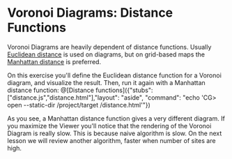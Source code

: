 # Voronoi Diagrams: Distance Functions

Voronoi Diagrams are heavily dependent of distance functions. Usually [Euclidean distance](https://en.wikipedia.org/wiki/Euclidean_distance) is used on diagrams, but on grid-based maps the [Manhattan distance](https://en.wikipedia.org/wiki/Manhattan_distance) is preferred.

On this exercise you'll define the Euclidean distance function for a Voronoi diagram, and visualize the result. Then, run it again with a Manhattan distance function:
@[Distance functions]({"stubs": ["distance.js","distance.html"],"layout": "aside", "command": "echo 'CG> open --static-dir /project/target /distance.html'"})

As you see, a Manhattan distance function gives a very different diagram.
If you maximize the Viewer you'll notice that the rendering of the Voronoi Diagram is really slow. This is because naive algorithm is slow. On the next lesson we will review another algorithm, faster when number of sites are high.